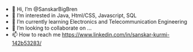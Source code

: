 - 👋 Hi, I’m @SanskarBigBren
- 👀 I’m interested in Java, Html/CSS, Javascript, SQL
- 🌱 I’m currently learning Electronics and Telecommunication Engineering
- 💞️ I’m looking to collaborate on ...
- 📫 How to reach me https://www.linkedin.com/in/sanskar-kurmi-142b53283/

<!---
SanskarBigBren/SanskarBigBren is a ✨ special ✨ repository because its `README.md` (this file) appears on your GitHub profile.
You can click the Preview link to take a look at your changes.
--->
